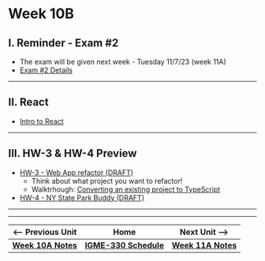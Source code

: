 # Week 10B


## I. Reminder - Exam #2

- The exam will be given next week - Tuesday 11/7/23 (week 11A)
- [Exam #2 Details](../notes/exam-2-details.md)

---

## II. React
- [Intro to React](../notes/react-intro.md)

---

## III. HW-3 & HW-4 Preview
- [HW-3 - Web App refactor (DRAFT)](../hw/hw-3.md)
  - Think about what project you want to refactor!
  - Walktrhough: [Converting an existing project to TypeScript](https://github.com/tonethar/IGME-330-Fall-2023/blob/main/hw/hw3-typescript-notes.md)
- [HW-4 - NY State Park Buddy (DRAFT)](https://github.com/tonethar/IGME-330-Spring-2023/blob/main/hw/hw-4.md)
  
<hr><hr>


| <-- Previous Unit | Home | Next Unit -->
| --- | --- | --- 
| [**Week 10A Notes**](10A.md)  |  [**IGME-330 Schedule**](../schedule.md) | [**Week 11A Notes**](11A.md)
